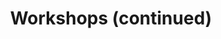 ---
title: "Workshops (continued)"
time: 10:45 - 12:15
type: session
session_type: presentations
weight: 3
talks:
    "Room 1":
        - 44-resilient-services
    "Room 2":
        - 101-analyser-forbruket-ditt-med-bankens-api
    "Room 3":
        - 83-the-grand-harbor-tour-of-machine-learning
    "Room 4":
        - 57-rebasing-and-presenting-your-work
    "Room 5":
        - 152-experience-interactive-development
    "Room 6":
        - 155-weaving-web-components-in-a-bundler-free-world
---